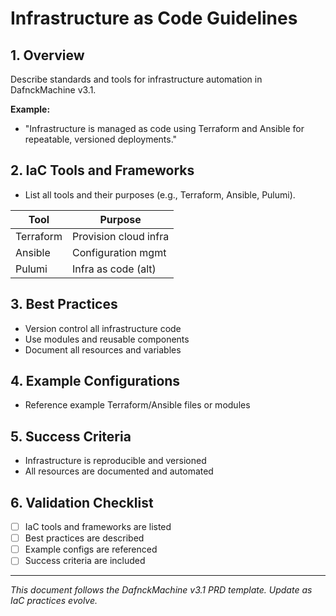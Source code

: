 # Infrastructure as Code Guidelines

## 1. Overview
Describe standards and tools for infrastructure automation in DafnckMachine v3.1.

**Example:**
- "Infrastructure is managed as code using Terraform and Ansible for repeatable, versioned deployments."

## 2. IaC Tools and Frameworks
- List all tools and their purposes (e.g., Terraform, Ansible, Pulumi).

| Tool      | Purpose                |
|-----------|------------------------|
| Terraform | Provision cloud infra  |
| Ansible   | Configuration mgmt     |
| Pulumi    | Infra as code (alt)    |

## 3. Best Practices
- Version control all infrastructure code
- Use modules and reusable components
- Document all resources and variables

## 4. Example Configurations
- Reference example Terraform/Ansible files or modules

## 5. Success Criteria
- Infrastructure is reproducible and versioned
- All resources are documented and automated

## 6. Validation Checklist
- [ ] IaC tools and frameworks are listed
- [ ] Best practices are described
- [ ] Example configs are referenced
- [ ] Success criteria are included

---
*This document follows the DafnckMachine v3.1 PRD template. Update as IaC practices evolve.* 